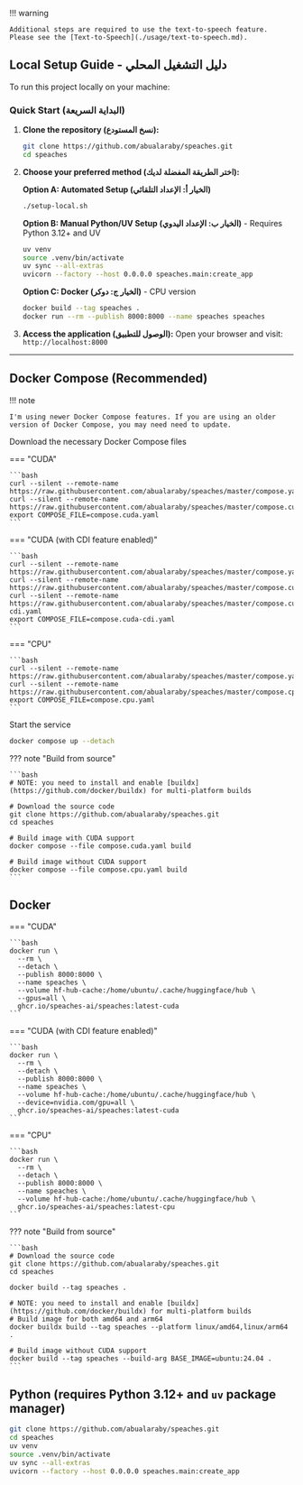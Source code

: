 !!! warning

    Additional steps are required to use the text-to-speech feature. Please see the [Text-to-Speech](./usage/text-to-speech.md).

## Local Setup Guide - دليل التشغيل المحلي

To run this project locally on your machine:

### Quick Start (البداية السريعة)

1. **Clone the repository (نسخ المستودع):**
   ```bash
   git clone https://github.com/abualaraby/speaches.git
   cd speaches
   ```

2. **Choose your preferred method (اختر الطريقة المفضلة لديك):**

   **Option A: Automated Setup (الخيار أ: الإعداد التلقائي)**
   ```bash
   ./setup-local.sh
   ```

   **Option B: Manual Python/UV Setup (الخيار ب: الإعداد اليدوي)** - Requires Python 3.12+ and UV
   ```bash
   uv venv
   source .venv/bin/activate
   uv sync --all-extras
   uvicorn --factory --host 0.0.0.0 speaches.main:create_app
   ```

   **Option C: Docker (الخيار ج: دوكر)** - CPU version
   ```bash
   docker build --tag speaches .
   docker run --rm --publish 8000:8000 --name speaches speaches
   ```

3. **Access the application (الوصول للتطبيق):**
   Open your browser and visit: `http://localhost:8000`

---

## Docker Compose (Recommended)

!!! note

    I'm using newer Docker Compose features. If you are using an older version of Docker Compose, you may need need to update.

Download the necessary Docker Compose files

=== "CUDA"

    ```bash
    curl --silent --remote-name https://raw.githubusercontent.com/abualaraby/speaches/master/compose.yaml
    curl --silent --remote-name https://raw.githubusercontent.com/abualaraby/speaches/master/compose.cuda.yaml
    export COMPOSE_FILE=compose.cuda.yaml
    ```

=== "CUDA (with CDI feature enabled)"

    ```bash
    curl --silent --remote-name https://raw.githubusercontent.com/abualaraby/speaches/master/compose.yaml
    curl --silent --remote-name https://raw.githubusercontent.com/abualaraby/speaches/master/compose.cuda.yaml
    curl --silent --remote-name https://raw.githubusercontent.com/abualaraby/speaches/master/compose.cuda-cdi.yaml
    export COMPOSE_FILE=compose.cuda-cdi.yaml
    ```

=== "CPU"

    ```bash
    curl --silent --remote-name https://raw.githubusercontent.com/abualaraby/speaches/master/compose.yaml
    curl --silent --remote-name https://raw.githubusercontent.com/abualaraby/speaches/master/compose.cpu.yaml
    export COMPOSE_FILE=compose.cpu.yaml
    ```

Start the service

```bash
docker compose up --detach
```

??? note "Build from source"

    ```bash
    # NOTE: you need to install and enable [buildx](https://github.com/docker/buildx) for multi-platform builds

    # Download the source code
    git clone https://github.com/abualaraby/speaches.git
    cd speaches

    # Build image with CUDA support
    docker compose --file compose.cuda.yaml build

    # Build image without CUDA support
    docker compose --file compose.cpu.yaml build
    ```

## Docker

=== "CUDA"

    ```bash
    docker run \
      --rm \
      --detach \
      --publish 8000:8000 \
      --name speaches \
      --volume hf-hub-cache:/home/ubuntu/.cache/huggingface/hub \
      --gpus=all \
      ghcr.io/speaches-ai/speaches:latest-cuda
    ```

=== "CUDA (with CDI feature enabled)"

    ```bash
    docker run \
      --rm \
      --detach \
      --publish 8000:8000 \
      --name speaches \
      --volume hf-hub-cache:/home/ubuntu/.cache/huggingface/hub \
      --device=nvidia.com/gpu=all \
      ghcr.io/speaches-ai/speaches:latest-cuda
    ```

=== "CPU"

    ```bash
    docker run \
      --rm \
      --detach \
      --publish 8000:8000 \
      --name speaches \
      --volume hf-hub-cache:/home/ubuntu/.cache/huggingface/hub \
      ghcr.io/speaches-ai/speaches:latest-cpu
    ```

??? note "Build from source"

    ```bash
    # Download the source code
    git clone https://github.com/abualaraby/speaches.git
    cd speaches

    docker build --tag speaches .

    # NOTE: you need to install and enable [buildx](https://github.com/docker/buildx) for multi-platform builds
    # Build image for both amd64 and arm64
    docker buildx build --tag speaches --platform linux/amd64,linux/arm64 .

    # Build image without CUDA support
    docker build --tag speaches --build-arg BASE_IMAGE=ubuntu:24.04 .
    ```

## Python (requires Python 3.12+ and `uv` package manager)

```bash
git clone https://github.com/abualaraby/speaches.git
cd speaches
uv venv
source .venv/bin/activate
uv sync --all-extras
uvicorn --factory --host 0.0.0.0 speaches.main:create_app
```
